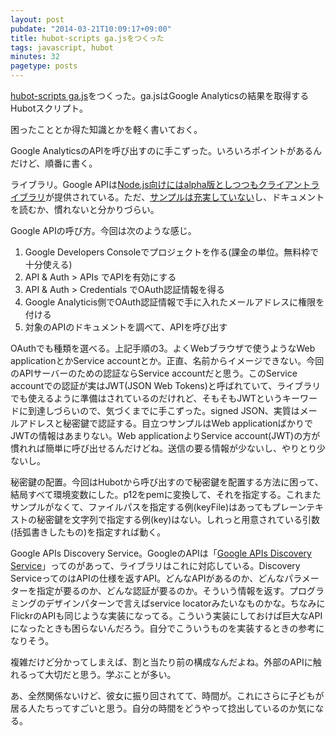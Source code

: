 ```yaml
---
layout: post
pubdate: "2014-03-21T10:09:17+09:00"
title: hubot-scripts ga.jsをつくった
tags: javascript, hubot
minutes: 32
pagetype: posts
---
```

[hubot-scripts ga.js](https://github.com/faithcreates/hubot-scripts/pull/9)をつくった。ga.jsはGoogle Analyticsの結果を取得するHubotスクリプト。

困ったこととか得た知識とかを軽く書いておく。

Google AnalyticsのAPIを呼び出すのに手こずった。いろいろポイントがあるんだけど、順番に書く。

ライブラリ。Google APIは[Node.js向けにはalpha版としつつもクライアントライブラリ](https://github.com/google/google-api-nodejs-client/)が提供されている。ただ、[サンプルは充実していない](https://github.com/google/google-api-nodejs-client/tree/master/examples)し、ドキュメントを読むか、慣れないと分かりづらい。

Google APIの呼び方。今回は次のような感じ。

1. Google Developers Consoleでプロジェクトを作る(課金の単位。無料枠で十分使える)
2. API & Auth > APIs でAPIを有効にする
3. API & Auth > Credentials でOAuth認証情報を得る
4. Google Analyticis側でOAuth認証情報で手に入れたメールアドレスに権限を付ける
5. 対象のAPIのドキュメントを調べて、APIを呼び出す

OAuthでも種類を選べる。上記手順の3。よくWebブラウザで使うようなWeb applicationとかService accountとか。正直、名前からイメージできない。今回のAPIサーバーのための認証ならService accountだと思う。このService accountでの認証が実はJWT(JSON Web Tokens)と呼ばれていて、ライブラリでも使えるように準備はされているのだけれど、そもそもJWTというキーワードに到達しづらいので、気づくまでに手こずった。signed JSON、実質はメールアドレスと秘密鍵で認証する。目立つサンプルはWeb applicationばかりでJWTの情報はあまりない。Web applicationよりService account(JWT)の方が慣れれば簡単に呼び出せるんだけどね。送信の要る情報が少ないし、やりとり少ないし。

秘密鍵の配置。今回はHubotから呼び出すので秘密鍵を配置する方法に困って、結局すべて環境変数にした。p12をpemに変換して、それを指定する。これまたサンプルがなくて、ファイルパスを指定する例(keyFile)はあってもプレーンテキストの秘密鍵を文字列で指定する例(key)はない。しれっと用意されている引数(括弧書きしたもの)を指定すれば動く。

Google APIs Discovery Service。GoogleのAPIは「[Google APIs Discovery Service](https://developers.google.com/discovery/)」ってのがあって、ライブラリはこれに対応している。Discovery ServiceってのはAPIの仕様を返すAPI。どんなAPIがあるのか、どんなパラメーターを指定が要るのか、どんな認証が要るのか。そういう情報を返す。プログラミングのデザインパターンで言えばservice locatorみたいなものかな。ちなみにFlickrのAPIも同じような実装になってる。こういう実装にしておけば巨大なAPIになったときも困らないんだろう。自分でこういうものを実装するときの参考になりそう。

複雑だけど分かってしまえば、割と当たり前の構成なんだよね。外部のAPIに触れるって大切だと思う。学ぶことが多い。

あ、全然関係ないけど、彼女に振り回されてて、時間が。これにさらに子どもが居る人たちってすごいと思う。自分の時間をどうやって捻出しているのか気になる。

